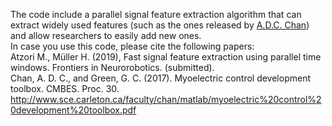 The code include a parallel signal feature extraction algorithm that can extract widely used features (such as the ones released by <a href="http://www.sce.carleton.ca/faculty/chan/index.php?page=matlab">A.D.C. Chan</a>) and allow researchers to easily add new ones.<br>
In case you use this code, please cite the following papers:<br>
Atzori M., Müller H. (2019), Fast signal feature extraction using parallel time windows. Frontiers in Neurorobotics. (submitted).<br>
Chan, A. D. C., and Green, G. C. (2017). Myoelectric control development toolbox. CMBES. Proc. 30.
http://www.sce.carleton.ca/faculty/chan/matlab/myoelectric%20control%20development%20toolbox.pdf

